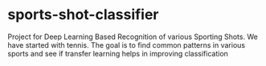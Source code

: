 # sports-shot-classifier
Project for Deep Learning Based Recognition of various Sporting Shots. We have started with tennis. The goal is to find common patterns in various sports and see if transfer learning helps in improving classification
